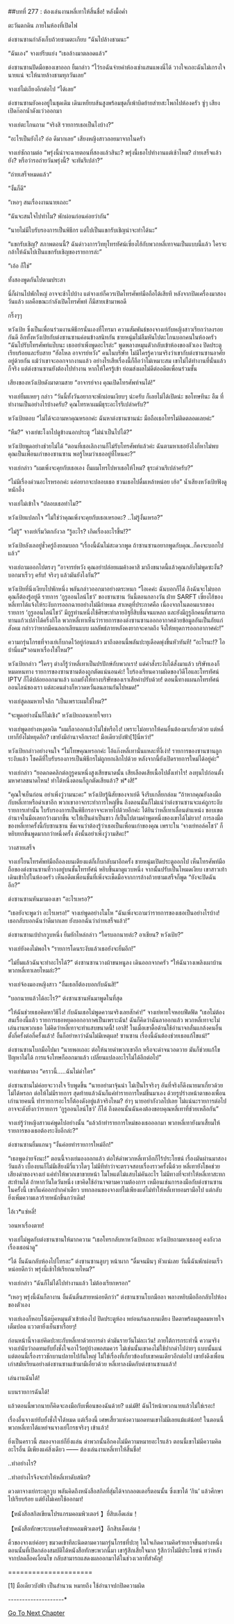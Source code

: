 ##บทที่ 277 : ต้องเล่นงานหลี่เทาให้สิ้นชื่อ!
หลังมื้อค่ำ

ตะวันตกดิน ภายในห้องที่เปิดไฟ

ต่งซานซานกำลังเก็บถ้วยชามตะเกียบ “ฉันไปล้างชามนะ”

“ฉันเอง” จางเย่รีบแย่ง “เธอล้างมาตลอดแล้ว”

ต่งซานซานปัดมือของเขาออก ยิ้มกล่าว “ไว้รอฉันจ่ายค่าห้องเช่าแสนแพงนี่ได้ วางใจเถอะฉันไม่เกรงใจนายแน่ จะให้นายล้างชามทุกวันเลย”

จางเย่ไม่เถียงอีกต่อไป “ได้เลย”

ต่งซานซานยังคงอยู่ในชุดเดิม เดินเหยียบส้นสูงพร้อมชุดกี่เพ้าบิดย้ายส่ายสะโพกไปห้องครัว ซู่ๆ เสียงเปิดก๊อกน้ำดังแว่วออกมา

จางเย่ตะโกนถาม “จริงสิ รายการเธอเป็นไงบ้าง?”

“อะไรเป็นยังไง? อ่อ ดีมากเลย” เสียงหญิงสาวลอยมาจากในครัว

จางเย่ซักถามต่อ “พรุ่งนี้น่าจะฉายตอนที่สองแล้วสินะ? พรุ่งนี้เธอไปทำงานแต่เช้าไหม? ถ่ายเสร็จแล้วยัง? หรือว่ารอถ่ายวันพรุ่งนี้? จะทันรึเปล่า?”

“ถ่ายเสร็จหมดแล้ว”

“งั้นก็ดี”

“เหอๆ สนเรื่องงานนายเถอะ”

“ฉันจะสนใจไปทำไม? พักผ่อนก่อนค่อยว่ากัน”

“นายไม่มีใบรับรองการเป็นพิธีกร แต่ไปเป็นแขกรับเชิญน่าจะทำได้นะ”

“แขกรับเชิญ? สภาพตอนนี้? ฉันด่าวงการวิทยุโทรทัศน์เซี่ยงไฮ้กับพวกหลี่เทาจนเป็นแบบนี้แล้ว ใครจะกล้าให้ฉันไปเป็นแขกรับเชิญของรายการล่ะ”

“เอ้อ ก็ใช่”

ทั้งสองพูดกันไปตามประสา

นี่ก็ผ่านไปพักใหญ่ อาจจะช้าไปบ้าง แต่จางเย่ก็ควรเปิดโทรศัพท์มือถือได้เสียที หลังจากปิดเครื่องมาสองวันแล้ว ผลคือขณะกำลังเปิดโทรศัพท์ ก็มีสายเข้ามาพอดี

กริ๊งๆๆ

หวังเป้ย ซึ่งเป็นเพื่อนร่วมงานพิธีกรนั่นเองที่โทรมา ความสัมพันธ์ของจางเย่กับหญิงสาวเรียกว่าลงรอยกันดี อีกทั้งหวังเป้ยกับต่งซานซานค่อนข้างสนิทกัน ชายหนุ่มไม่ลืมหันไปตะโกนบอกคนในห้องครัว “ฉันไปรับโทรศัพท์แป๊บนะ เธออย่าเพิ่งพูดอะไรล่ะ” พูดพลางหมุนตัวกลับเข้าห้องของตัวเอง ปิดประตูเรียบร้อยและรับสาย “ฮัลโหล อาจารย์หวัง” คนในบริษัท ไม่มีใครรู้ความจริงว่าเขากับต่งซานซานอาศัยอยู่ด้วยกัน แม้ว่าเขาจะออกจากงานแล้ว อย่างไรเสียเรื่องนี้ก็ถือว่าไม่เหมาะสม เขาไม่ได้ทำงานที่นั่นแล้วก็จริง แต่ต่งซานซานยังต้องไปทำงาน หากให้ใครรู้เข้า ย่อมส่งผลไม่ดีต่ออดีตเพื่อนร่วมชั้น

เสียงของหวังเป้ยดังมาตามสาย “อาจารย์จาง คุณเปิดโทรศัพท์จนได้!”

จางเย่ยิ้มแหยๆ กล่าว “วันนี้ทั้งวันอยากจะพักผ่อนเงียบๆ น่ะครับ ก็เลยไม่ได้เปิดน่ะ ขอโทษทีนะ อืม ที่ทำงานเป็นอย่างไรบ้างครับ? คุณโทรหาผมมีธุระอะไรรึเปล่าครับ?”

หวังเป้ยตอบ “ไม่ได้จะถามหาคุณหรอกค่ะ ฉันหาต่งซานซานน่ะ มือถือเธอโทรไม่ติดตลอดเลยค่ะ”

“หืม?” จางเย่ชะโงกไปดูข้างนอกประตู “ไม่น่าเป็นไปได้?”

หวังเป้ยพูดอย่างช่วยไม่ได้ “ตอนที่เธอเลิกงานก็ไม่รับโทรศัพท์แล้วค่ะ ฉันตามหาเธอยังไงก็หาไม่พบ คุณเป็นเพื่อนเก่าของซานซาน พอรู้ไหมว่าเธออยู่ที่ไหนคะ?”

จางเย่กล่าว “ผมเพิ่งจะคุยกับเธอเอง งั้นผมโทรไปหาเธอให้ไหม? ธุระด่วนรึเปล่าครับ?”

“ไม่มีเรื่องด่วนอะไรหรอกค่ะ แค่อยากจะปลอบเธอ ชวนเธอไปดื่มเหล้าหน่อย เฮ้อ” น้ำเสียงหวังเป้ยฟังดูหนักอึ้ง

จางเย่ไม่เข้าใจ “ปลอบเธอทำไม?”

หวังเป้ยแปลกใจ “ไม่ใช่ว่าคุณเพิ่งจะคุยกับเธอเหรอคะ? ..ไม่รู้งั้นเหรอ?”

“ไม่รู้” จางเย่เริ่มวิตกกังวล “รู้อะไร? เกิดเรื่องอะไรขึ้น!?”

หวังเป้ยลังเลอยู่ชั่วครู่ถึงยอมบอก “เรื่องนี้ฉันไม่สะดวกพูด ถ้าซานซานอยากพูดกับคุณ..ก็คงจะบอกไปแล้ว”

จางเย่ถามออกไปตรงๆ “อาจารย์หวัง คุณอย่าปล่อยผมค้างคาสิ มาถึงขนาดนี้แล้วคุณกลับไม่พูดซะงั้น? บอกมาเร็วๆ ครับ! จริงๆ แล้วมันยังไงกัน?”

หวังเป้ยที่นิ่งเงียบไปพักหนึ่ง พลันกล่าวออกมาอย่างตระหนก “โอเคค่ะ ฉันบอกก็ได้ ถึงฉันจะไม่บอก คุณก็ต้องรู้อยู่ดี รายการ ‘กูรูออนไลน์โชว์’ ของซานซาน วันนี้ตอนกลางวัน ฝ่าย SARFT เซี่ยงไฮ้ของหลี่เทาได้แจ้งให้ระงับการออกฉายอย่างไม่มีกำหนด สาเหตุที่ประกาศคือ เนื่องจากในตอนแรกของรายการ ‘กูรูออนไลน์โชว์’ มีกูรูท่านหนึ่งใช้ศีรษะทำลายอิฐยี่สิบชิ้นจนแหลก และยังมีกูรูอีกคนที่สามารถทานแก้วเปล่าได้ครึ่งกิโล พวกหลี่เทาเห็นว่ารายการของต่งซานซานออกอากาศด้วยข้อมูลอันเป็นภัยแก่สังคม กล่าวว่าหากมีคนลอกเลียนแบบ ผลลัพธ์ภายหลังคงยากจะคาดถึง จึงให้หยุดการออกอากาศค่ะ!”

ความกรุ่นโกรธที่จางเย่เก็บกดไว้อยู่ก่อนแล้ว มาถึงตอนนี้พลันปะทุเดือดพุ่งขึ้นหัวทันที! “อะไรนะ!? ไอบ้านี่แม่*วอนหาเรื่องใช่ไหม?”

หวังเป้ยกล่าว “ใครๆ ต่างก็รู้ว่าหลี่เทาเป็นปรปักษ์กับพวกเรา! แต่คำสั่งระงับได้สั่งมาแล้ว บริษัทเองก็หมดหนทาง รายการของซานซานต้องถูกตัดแน่นอนค่ะ! ใบร้องเรียนความผิดของวิดีโอและโทรทัศน์ IPTV ก็ได้ปล่อยออกมาแล้ว แถมยังให้ทางบริษัทของเราเสียค่าปรับด้วย! ตอนนี้ทางแผนกโทรทัศน์ออนไลน์ของเรา แต่ละคนต่างก็หวาดหวั่นลนลานกันไปหมด!”

จางเย่สูดลมหายใจลึก “เป็นเพราะผมใช่ไหม?”

“จะพูดอย่างนั้นก็ไม่เชิง” หวังเป้ยถอนหายใจยาว

จางเย่พูดอย่างหงุดหงิด “ผมก็ลาออกแล้วไม่ใช่หรือไง! เพราะไม่อยากให้คนอื่นต้องมาเกี่ยวด้วย แต่หลี่เทาก็ยังไม่หยุดอีก? เขายังมีอำนาจอีกเรอะ! มือเดียวบังฟ้า[1]นี่หว่า!”

หวังเป้ยกล่าวอย่างจนใจ “ไม่โทษคุณหรอกค่ะ ไอ้แก๊งหลี่เทานั่นแหละที่งี่เง่า! รายการของซานซานถูกระงับแล้ว โชคดีที่ใบรับรองการเป็นพิธีกรไม่ถูกยกเลิกไปด้วย หลังจากนี้ยังเปิดรายการใหม่ได้อยู่ค่ะ”

จางเย่กล่าว “ยอดกดคลิกต่อกูรูคนหนึ่งสูงเสียขนาดนั้น เสียเลือดเสียเนื้อไปตั้งเท่าไร! ลงทุนไปก่อนตั้งมหาศาลขนาดไหน! ทำได้หนึ่งตอนก็ถูกตัดเสียแล้ว? พ่*งสิ!”

“คุณใจเย็นก่อน อย่าเพิ่งวู่วามนะคะ” หวังเป้ยรู้นิสัยของจาเย่ดี จึงรีบเกลี้ยกล่อม “ถ้าหากคุณยังลงมือกับหลี่เทาหรือด่าเขาอีก พวกเขาอาจกระทำการใหญ่ขึ้น ถึงตอนนั้นก็ไม่แน่ว่าต่งซานซานจะแค่ถูกระงับรายการเท่านั้น ใบรับรองการเป็นพิธีกรอาจจะหายไปด้วยอีกค่ะ ได้ยินว่าหลี่เทาเลื่อนตำแหน่ง ขอบเขตอำนาจในมือเลยกว้างมากขึ้น จะให้เป็นดำเป็นขาว ก็เป็นไปตามคำพูดหนึ่งของเขาได้ไม่ยาก! การลงมือของหลี่เทาครั้งนี้กับซานซาน ชัดเจนว่าต้องรู้ว่าเธอเป็นเพื่อนเก่าของคุณ เพราะใน ‘จางเย่ทอล์คโชว์’ ก็หยิบยกขึ้นพูดมากกว่าหนึ่งครั้ง ดังนั้นอย่าเพิ่งวู่วามสิคะ!”

วางสายเสร็จ

จางเย่โยนโทรศัพท์มือถือลงบนเตียงแต่ก็เก็บกลับมาอีกครั้ง ชายหนุ่มเปิดประตูออกไป เห็นโทรศัพท์มือถือของต่งซานซานที่วางอยู่บนชั้นโทรทัศน์ หยิบขึ้นมาดูแวบหนึ่ง จากนั้นปรับเป็นโหมดเงียบ เขาสาวเท้าเดินเข้าไปในห้องครัว เห็นอดีตเพื่อนชั้นที่เพิ่งจะเช็ดมือจากการล้างถ้วยชามเสร็จก็พูด “ยังจะปิดฉันอีก?”

ต่งซานซานหันมามองเขา “อะไรเหรอ?”

“เธอยังจะพูดว่า อะไรเหรอ!” จางเย่พูดอย่างโมโห “ฉันเพิ่งจะถามว่ารายการของเธอเป็นอย่างไรบ้าง! เธอกลับบอกฉันว่าดีมากเลย ยังบอกฉันว่าถ่ายเสร็จแล้ว!”

ต่งซานซานเบ้ปากวูบหนึ่ง ยิ้มยักไหล่กล่าว “ใครบอกนายล่ะ? อาเชียน? หวังเป้ย?”

จางเย่ยังคงไม่พอใจ “รายการโดนระงับแล้วเธอยังจะยิ้มอีก!”

“ไม่ยิ้มแล้วฉันจะทำอะไรได้?” ต่งซานซานวางผ้าขนหนูลง เดินออกจากครัว “ให้ฉันวางเพลิงเผาบ้านพวกหลี่เทาเลยไหมล่ะ?”

จางเย่จ้องมองหญิงสาว “งั้นเธอก็ต้องบอกกับฉันสิ!”

“บอกนายแล้วได้อะไร?” ต่งซานซานหันมาพูดในที่สุด

“ให้ฉันช่วยเธอคิดหาวิธีไง! กับฉันเธอไม่พูดความจริงเลยสักคำ!” จางเย่หายใจหอบฟึดฟัด “เธอไม่ต้องสนเรื่องนี้แล้ว รายการเธอหยุดออกอากาศเป็นเพราะฉัน! ฉันก็คิดว่าฉันลาออกแล้ว พวกหลี่เทาจะไม่เล่นงานพวกเธอ ไม่คิดว่าหลี่เทาจะทำแสบขนาดนี้! เอาสิ! ในเมื่อเขาดื้อด้านใช้อำนาจกลั่นแกล้งคนอื่นตั้งกี่ครั้งต่อกี่ครั้งแล้ว! งั้นก็อย่าหาว่าฉันไม่มีเหตุผล! ซานซาน เรื่องนี้ฉันต้องช่วยเธอแก้ไขแน่!”

ต่งซานซานโบกมือไปมา “นายพอเถอะ ต่อให้นายด่าพวกเขาอีก หรือจะด่าจนวอดวาย มันก็ช่วยแก้ไขปัญหาไม่ได้ การแจ้งโทษก็ออกมาแล้ว เปลี่ยนแปลงอะไรไม่ได้อีกต่อไป”

จางเย่ข่มตาลง “คราวนี้…..ฉันไม่ด่าใคร”

ต่งซานซานไม่ค่อยจะวางใจ รีบพูดขึ้น “นายอย่ามาจุ้นน่า ไม่เป็นไรจริงๆ อันที่จริงก็ดึงนายมาเกี่ยวด้วยไม่ได้หรอก ต่อให้ไม่มีรายการ สุดท้ายแล้วฉันก็แค่ทำรายการใหม่ขึ้นมาเอง ด้วยรูปร่างหน้าตาของเพื่อนเก่านายคนนี้ ทำรายการอะไรก็ต้องดังอยู่แล้วจริงไหม? ฮ่าๆ นายอย่ากังวลไปเลย ไม่แน่นะรายการต่อไปอาจจะดังยิ่งกว่ารายการ ‘กูรูออนไลน์โชว์’ ก็ได้ ถึงตอนนั้นฉันคงต้องขอบคุณหลี่เทาที่ช่วยเหลือกัน”

จางเย่รู้ว่าหญิงสาวแค่พูดไปอย่างนั้น “แล้วถ้าทำรายการใหม่ของเธอออกมา พวกหลี่เทายังมาเสี้ยมให้รายการของเธอต้องระงับอีกล่ะ?”

ต่งซานซานยิ้มแกนๆ “งั้นค่อยทำรายการใหม่อีก!”

“เธอพูดง่ายจังนะ!” ตอนนี้จางเย่มองออกแล้ว ต่อให้ด่าพวกหลี่เทาอีกก็ไร้ประโยชน์ เรื่องมันผ่านมาสองวันแล้ว เบื้องบนก็ไม่มีเสียงมีวี่แววใดๆ ไม่มีทีท่าว่าจะตรวจสอบเรื่องราวครั้งนี้ด้วย หลี่เทายังโชคช่วย เสียงด่าของจางเย่ แค่ทำให้พวกเขาขายหน้า โมโหแต่ไม่แสบไม่คันอะไร ไม่มีทางที่จะทำให้หลี่เทาสะทกสะท้านได้ ถ้าหากวันใดวันหนึ่ง เขาคิดใช้อำนาจตามความต้องการ เหมือนเช่นการลงมือกับต่งซานซานในครั้งนี้ เขาก็แค่ออกปากคำเดียว บทกลอนของจางเย่ไม่เพียงแต่ไม่ทำให้หลี่เทายอมรามือไป แต่กลับยิ่งเพิ่มความเลวร้ายหนักขึ้นกว่าเดิม!

ไอ้เว*แซ่หลี่!

วอนหาเรื่องตาย!

จางเย่ไม่พูดกับต่งซานซานให้มากความ “เธอโทรกลับหาหวังเป้ยเถอะ หวังเป้ยถามหาเธออยู่ คงกังวลเรื่องเธอน่าดู”

“ได้ งั้นฉันกลับห้องไปโทรละ” ต่งซานซานลูบๆ หน้าผาก “ดื่มจนมึนๆ หัวแน่เลย วันนี้ฉันพักผ่อนเร็วหน่อยดีกว่า พรุ่งนี้เช้าให้เรียกนายไหม?”

จางเย่กล่าว “ฉันก็ไม่ได้ไปทำงานแล้ว ไม่ต้องเรียกหรอก”

“เหอๆ พรุ่งนี้ฉันก็ลางาน งั้นฉันตื่นสายหน่อยดีกว่า” ต่งซานซานโบกมือลา พลางหยิบมือถือกลับไปห้องของตัวเอง

จางเย่เองก็หอบโน้ตบุ๊คหมุนตัวเข้าห้องไป ปิดประตูห้อง หย่อนก้นลงบนเตียง ปิดตาพร้อมสูดลมหายใจเต็มปอด แววตายิ่งเย็นชาเรื่อยๆ!

ก่อนหน้านี้จางเย่คิดปะทะกับหลี่เทาด้วยการด่า ด่ามันรายวันไม่ละเว้น! ภายใต้การกระทำนี้ ความจริงจางเย่นับว่าอดทนยับยั้งชั่งใจเอาไว้อยู่บ้างพอสมควร ไม่เช่นนั้นเขาคงไม่ใช้ปากด่าไปง่ายๆ แบบนั้นแน่ แต่ตอนนี้เรื่องราวชักบานปลายไปกันใหญ่ ไม่ใช่เรื่องที่เกี่ยวข้องกับเขาคนเดียวอีกต่อไป เขายังดึงเพื่อนเก่าสมัยเรียนอย่างต่งซานซานเข้ามามีเอี่ยวด้วย หลี่เทาลงมีดกับต่งซานซานแล้ว!

เล่นงานฉันได้!

แบนรายการฉันได้!

แล้วตอนนี้พวกนายก็คิดจะลงมือกับเพื่อนของฉันด้วย? แม่*มึ*สิ! ฉันไว้หน้าพวกนายแล้วไม่ใช่เรอะ!

เรื่องอื่นจางเย่ยับยั้งชั่งใจได้หมด แต่เรื่องนี้ เศษเสี้ยวแห่งความอดทนเขาไม่มีเลยแม้แต่น้อย! ในตอนนี้ พวกหลี่เทาได้แหย่จนจางเย่โกรธจริงๆ เข้าแล้ว!

ยิ่งเป็นคราวนี้ สมองจางเย่ก็ยิ่งแล่น ด่าพวกนั้นอีกคงไม่มีความหมายอะไรแล้ว ตอนนี้เขาไม่มีความคิดอะไรอื่น มีเพียงแค่สิ่งเดียว —— ต้องเล่นงานหลี่เทาให้สิ้นชื่อ!

..ทำอย่างไร?

..ทำอย่างไรจึงจะทำให้หลี่เทาดับสนิท?

ดวงตาจางเย่กระตุกวูบ พลันคิดถึงหนังสือสกิลที่สุ่มได้จากลอตเตอรี่ตอนนั้น ซึ่งเขาได้ ‘กิน’ แล้วศึกษาไปเรียบร้อย แต่ยังไม่เคยใช้ออกมา!

【หนังสือสกิลเขียนโปรแกรมคอมพิวเตอร์ 】ยี่สิบเอ็ดเล่ม！

【หนังสือทักษะระบบเครือข่ายคอมพิวเตอร์】อีกสิบเอ็ดเล่ม！

คิ้วของจางเย่ค่อยๆ ขมวดเข้าทีละนิดตามความกรุ่นโกรธที่ปะทุ ในใจเกิดความคิดร้ายกาจขึ้นอย่างหนึ่ง ตอนนั้นที่เปิดกล่องสมบัติได้หนังสือทักษะพวกนี้มา เขารู้สึกเสียใจมาก รู้สึกว่าไม่มีประโยชน์ ทว่าหลังจากปลดล็อคเงื่อนไข กลับสามารถแสดงผลออกมาได้ในช่วงเวลาที่สำคัญ!






=====================

[1] มือเดียวบังฟ้า เป็นสำนวน หมายถึง ใช้อำนาจปกปิดความผิด

*-*-*-*-*-*-*-*-*-*-*-*-*-*-*-*-*-*-*-*-*



[Go To Next Chapter]( ./78.md)